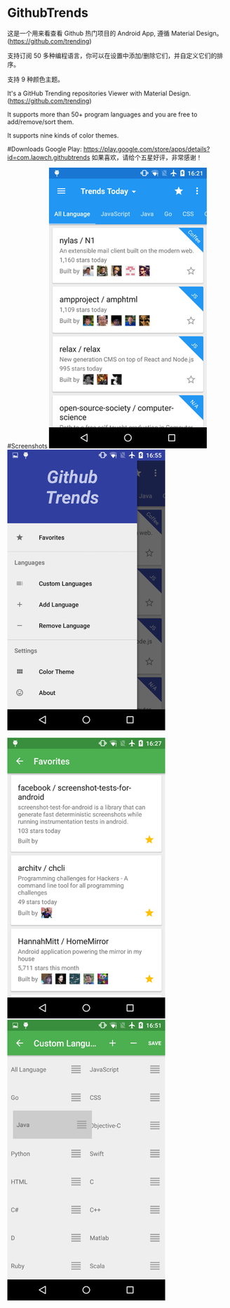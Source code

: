 # GithubTrends

这是一个用来看查看 Github 热门项目的 Android App, 遵循 Material Design。 
(https://github.com/trending)

支持订阅 50 多种编程语言，你可以在设置中添加/删除它们，并自定义它们的排序。

支持 9 种颜色主题。

It's a GitHub Trending repositories Viewer with Material Design. (https://github.com/trending)

It supports more than 50+ program languages and you are free to add/remove/sort them. 

It supports nine kinds of color themes.

#Downloads 
Google Play: https://play.google.com/store/apps/details?id=com.laowch.githubtrends
如果喜欢，请给个五星好评，非常感谢！


#Screenshots
<img src="/screenshot/1.png" alt="screenshot" title="screenshot" width="360" height="640" />   <img src="/screenshot/4.png" alt="screenshot" title="screenshot"  width="360" height="640"  />

<img src="/screenshot/3.png" alt="screenshot" title="screenshot"  width="360" height="640"  />   <img src="/screenshot/5.png" alt="screenshot" title="screenshot"  width="360" height="640" />
